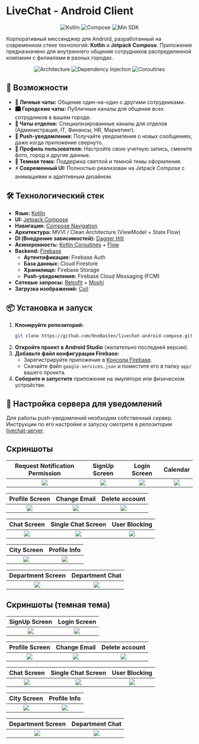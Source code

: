 # LiveChat - Android Client

<div align="center">

![Kotlin](https://img.shields.io/badge/Kotlin-1.9.21-blue?logo=kotlin)
![Compose](https://img.shields.io/badge/Jetpack%20Compose-1.5.4-brightgreen)
![Min SDK](https://img.shields.io/badge/min%20SDK-24-orange)

</div>

Корпоративный мессенджер для Android, разработанный на современном стеке технологий: **Kotlin** и **Jetpack Compose**. Приложение предназначено для внутреннего общения сотрудников распределенной компании с филиалами в разных городах.

<p align="center">
  <img src="https://img.shields.io/badge/Architecture-MVVI / Clean-yellow" alt="Architecture">
  <img src="https://img.shields.io/badge/DI-Hilt-important" alt="Dependency Injection">
  <img src="https://img.shields.io/badge/Async-Coroutines / Flow-9cf" alt="Coroutines">
</p>

## 🚀 Возможности

*   **📱 Личные чаты:** Общение один-на-один с другими сотрудниками.
*   **🏙️ Городские чаты:** Публичные каналы для общения всех сотрудников в вашем городе.
*   **🏢 Чаты отделов:** Специализированные каналы для отделов (Администрация, IT, Финансы, HR, Маркетинг).
*   **🔔 Push-уведомления:** Получайте уведомления о новых сообщениях, даже когда приложение свернуто.
*   **👤 Профиль пользователя:** Настройте свою учетную запись, смените фото, город и другие данные.
*   **🎨 Темная тема:** Поддержка светлой и темной темы оформления.
*   **⚡ Современный UI:** Полностью реализован на Jetpack Compose с анимациями и адаптивным дизайном.

## 🛠️ Технологический стек

*   **Язык:** [Kotlin](https://kotlinlang.org/)
*   **UI:** [Jetpack Compose](https://developer.android.com/jetpack/compose)
*   **Навигация:** [Compose Navigation](https://developer.android.com/jetpack/compose/navigation)
*   **Архитектура:** MVVI / Clean Architecture (ViewModel + State Flow)
*   **DI (Внедрение зависимостей):** [Dagger Hilt](https://dagger.dev/hilt/)
*   **Асинхронность:** [Kotlin Coroutines](https://kotlinlang.org/docs/coroutines-guide.html) + [Flow](https://kotlinlang.org/docs/flow.html)
*   **Backend:** [Firebase](https://firebase.google.com/)
    *   **Аутентификация:** Firebase Auth
    *   **База данных:** Cloud Firestore
    *   **Хранилище:** Firebase Storage
    *   **Push-уведомления:** Firebase Cloud Messaging (FCM)
*   **Сетевые запросы:** [Retrofit](https://square.github.io/retrofit/) + [Moshi](https://github.com/square/moshi)
*   **Загрузка изображений:** [Coil](https://coil-kt.github.io/coil/)

## 📦 Установка и запуск

1.  **Клонируйте репозиторий:**
    ```bash
    git clone https://github.com/OneBasten/livechat-android-compose.git
    ```
2.  **Откройте проект в Android Studio** (желательно последней версии).
3.  **Добавьте файл конфигурации Firebase:**
    *   Зарегистрируйте приложение в [Консоли Firebase](https://console.firebase.google.com/).
    *   Скачайте файл `google-services.json` и поместите его в папку `app/` вашего проекта.
4.  **Соберите и запустите** приложение на эмуляторе или физическом устройстве.

## 🔧 Настройка сервера для уведомлений

Для работы push-уведомлений необходим собственный сервер. Инструкции по его настройке и запуску смотрите в репозитории [livechat-server](https://github.com/OneBasten/livechat-server).

## Скриншоты

|      Request Notification Permission   |            SignUp Screen             |                Login Screen               |                Calendar                   |
| :----------------------------------: | :----------------------------------: | :---------------------------------------: | :---------------------------------------: |
| ![](screenshots/notifications.png)   | ![](screenshots/signup.png)          |        ![](screenshots/login.png)         |        ![](screenshots/calendar.png)      |

|            Profile Screen           |                Change Email                |                Delete account            |
| :----------------------------------:| :---------------------------------------:  | :---------------------------------------:|
| ![](screenshots/profilescreen.png)  |        ![](screenshots/changeemail.png)    |      ![](screenshots/deleteaccount.png)  | 

|            Chat Screen              |                Single Chat Screen         |                User Blocking             |
| :----------------------------------:| :---------------------------------------: | :---------------------------------------:|
| ![](screenshots/chatscreen.png)     |        ![](screenshots/singlechat.png)    |      ![](screenshots/profileblock.png)   | 

|            City Screen              |                Profile Info               |           
| :----------------------------------:| :---------------------------------------: |
| ![](screenshots/cityscreen.png)     |   ![](screenshots/profileinfochat.png)    |   

|            Department Screen          |                Department Chat           |           
| :----------------------------------:  | :---------------------------------------:|
| ![](screenshots/departmentscreen.png) |   ![](screenshots/departmentchat.png)    | 

## Скриншоты (темная тема)

|            SignUp Screen             |                Login Screen               |
| :----------------------------------: | :---------------------------------------: |
| ![](screenshots/signupblack.png)     |        ![](screenshots/loginblack.png)    |

|            Profile Screen           |                Change Email                |                Delete account            |
| :----------------------------------:| :---------------------------------------:  | :---------------------------------------:|
| ![](screenshots/profilescreenblack.png)  |        ![](screenshots/changeemailblack.png)    |      ![](screenshots/deleteaccountblack.png)  | 

|            Chat Screen              |                Single Chat Screen         |                User Blocking             |
| :----------------------------------:| :---------------------------------------: | :---------------------------------------:|
| ![](screenshots/chatscreenblack.png)     |        ![](screenshots/singlechatblack.png)    |      ![](screenshots/profileblockblack.png)   | 

|            City Screen               |                Profile Info               |           
| :----------------------------------: | :---------------------------------------: |
| ![](screenshots/cityscreenblack.png) |   ![](screenshots/profileinfochatblack.png)    |   

|            Department Screen               |                Department Chat            |           
| :----------------------------------:       | :---------------------------------------: |
| ![](screenshots/departmentscreenblack.png) |   ![](screenshots/departmentchatblack.png)| 



